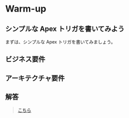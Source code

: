 # Warm-up

## シンプルな Apex トリガを書いてみよう

まずは、シンプルな Apex トリガを書いてみましょう。

## ビジネス要件

## アーキテクチャ要件

## 解答

> [こちら](warm-up-answer.md)
